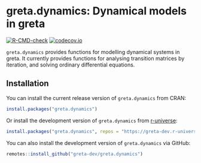# greta.dynamics: Dynamical models in greta

<!-- badges: start -->
  [![R-CMD-check](https://github.com/greta-dev/greta.dynamics/workflows/R-CMD-check/badge.svg)](https://github.com/greta-dev/greta.dynamics/actions)
  [![codecov.io](https://codecov.io/github/greta-dev/greta.dynamics/coverage.svg?branch=master)](https://codecov.io/github/greta-dev/greta.dynamics?branch=master)
<!-- badges: end -->

`greta.dynamics` provides functions for modelling dynamical systems in greta. It currently provides functions for analysing transition matrices by iteration, and solving ordinary differential equations. 

## Installation

You can install the current release version of `greta.dynamics` from CRAN:

``` r
install.packages("greta.dynamics")
```

Or install the development version of `greta.dynamics` from
[r-universe](https://greta-dev.r-universe.dev/ui#builds):

``` r
install.packages("greta.dynamics", repos = "https://greta-dev.r-universe.dev")
```

You can also install the development version of `greta.dynamics` via GitHub:

``` r
remotes::install_github("greta-dev/greta.dynamics")
```



